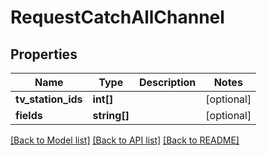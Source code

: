 # RequestCatchAllChannel

## Properties
Name | Type | Description | Notes
------------ | ------------- | ------------- | -------------
**tv_station_ids** | **int[]** |  | [optional] 
**fields** | **string[]** |  | [optional] 

[[Back to Model list]](../../README.md#documentation-for-models) [[Back to API list]](../../README.md#documentation-for-api-endpoints) [[Back to README]](../../README.md)

